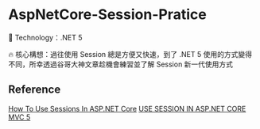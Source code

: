 # AspNetCore-Session-Pratice
:rocket: Technology：.NET 5

:fire: 核心構想：過往使用 Session 總是方便又快速，到了 .NET 5 使用的方式變得不同，所幸透過谷哥大神文章趁機會練習並了解 Session 新一代使用方式

## Reference
[How To Use Sessions In ASP.NET Core](https://www.c-sharpcorner.com/article/how-to-use-session-in-asp-net-core/)
[USE SESSION IN ASP.NET CORE MVC 5](https://learningprogramming.net/net/asp-net-core-mvc-5/use-session-in-asp-net-core-mvc-5/)